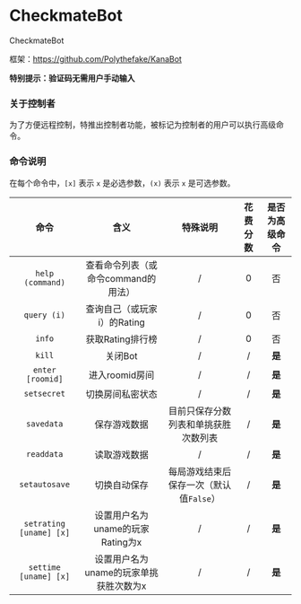 # CheckmateBot
CheckmateBot

框架：<https://github.com/Polythefake/KanaBot>

**特别提示：验证码无需用户手动输入**


### 关于控制者

为了方便远程控制，特推出控制者功能，被标记为控制者的用户可以执行高级命令。

### 命令说明

在每个命令中，```[x]``` 表示 ```x``` 是必选参数，```(x)``` 表示 ```x``` 是可选参数。

| 命令 |含义  |特殊说明|花费分数|是否为高级命令|
| :----------: | :----------: | :----------: | :----------: | :----------: |
|```help (command)```  |查看命令列表（或命令command的用法）  |/ |0|否|
|```query (i)```  |查询自己（或玩家i）的Rating  |/ |0|否|
|```info```  |获取Rating排行榜  |/ |0|否|
|```kill```  |关闭Bot  |/ |/|**是**|
|```enter [roomid]```  |进入roomid房间  |/ |/|**是**|
|```setsecret```  |切换房间私密状态  |/ |/|**是**|
|```savedata```  |保存游戏数据  |目前只保存分数列表和单挑获胜次数列表 |/|**是**|
|```readdata```  |读取游戏数据  |/ |/|**是**|
|```setautosave```  |切换自动保存  |每局游戏结束后保存一次（默认值`False`） |/|**是**|
|```setrating [uname] [x]```  |设置用户名为uname的玩家Rating为x  |/ |/|**是**|
|```settime [uname] [x]```  |设置用户名为uname的玩家单挑获胜次数为x  |/ |/|**是**|